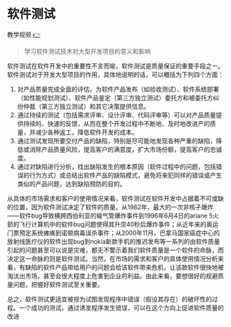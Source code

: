 # 软件测试

教学视频 [👉](https://pan.baidu.com/s/1_R9StVa4tUPS5H3McI6wsA?pwd=1111)

>学习软件测试技术对大型开发项目的意义和影响

软件测试在软件开发中的重要性不言而喻，软件测试是质量保证的重要手段之一。软件测试对于开发大型项目的作用，具体地说明的话，可以概括为下列四个方面：
1. 对产品质量完成全面的评估，为软件产品发布（如验收测试）、软件系统部署（如性能规划测试）、软件产品鉴定（第三方独立测试）委托方和被委托方纠纷仲裁（第三方独立测试）和其它决策提供信息。
2. 通过持续的测试（包括需求评审、设计评审、代码评审等）可以对产品质量提供持续的、快速的反馈，从而在整个开发过程中不断地、及时地改进产的质量，并减少各种返工，降低软件开发的成本。
3. 通过测试发现所要交付产品的缺陷，特别是尽可能地发现各种严重的缺陷，降低或消除产品质量⻛险，提高客户的满意度，扩大市场份额，提高客户的忠诚度。
4. 通过对缺陷进行分析，找出缺陷发生的根本原因（软件过程中的问题，包括错误的行为方式）或总结出软件产品的缺陷模式，避免将来犯同样的错误或产生类似的产品问题，达到缺陷预防的目的。

从具体的市场需求和客户的使用情况来看，软件测试在软件开发中占据着不可或缺的位置，因为软件测试决定了软件的质量。从1982年，最大的一次非核子爆炸——软件bug导致横跨⻄伯利亚的输气管爆炸事件到1996年6月4日的ariane 5火箭的⻜行计算机中的软件bug问题使得其升空40秒后爆炸事件；从近年来的奥运⻔票预定系统瘫痪到诺顿病毒误杀事件；从2000年11月，巴拿⻢国家癌症中心的放射线医疗仪的软件出现bug到nokia新款手机的推迟发布等一系列的由软件质量引起的问题甚至可以说是灾难，都无不警示着我们软件质量是一个软件的命脉，而决定这一命脉的则是软件测试。当然，在市场的需求和客户的具体使用情况分析来看，有缺陷的软件产品带给用户的问题会给该软件带来危机，让该款软件很快地被淘汰出市场，甚至会很大程度上危害到企业的利益。由此来看，要想很好的规避质量问题，把握好软件测试至关重要。

总之，软件测试更适宜被视为试图发现程序中错误（假设其存在）的破坏性的过程。一个成功的测试，通过诱发程序发生错误，可以在这个方向上促进软件质量的改进